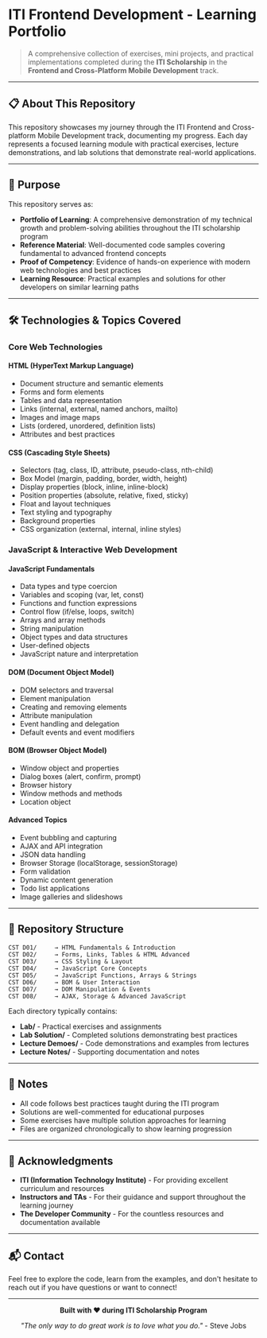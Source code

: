 # ITI Frontend Development - Learning Portfolio

> A comprehensive collection of exercises, mini projects, and practical implementations completed during the **ITI Scholarship** in the **Frontend and Cross-Platform Mobile Development** track.

---

## 📋 About This Repository

This repository showcases my journey through the ITI Frontend and Cross-platform Mobile Development track, documenting my progress. Each day represents a focused learning module with practical exercises, lecture demonstrations, and lab solutions that demonstrate real-world applications.

---

## 🎯 Purpose

This repository serves as:

- **Portfolio of Learning**: A comprehensive demonstration of my technical growth and problem-solving abilities throughout the ITI scholarship program
- **Reference Material**: Well-documented code samples covering fundamental to advanced frontend concepts
- **Proof of Competency**: Evidence of hands-on experience with modern web technologies and best practices
- **Learning Resource**: Practical examples and solutions for other developers on similar learning paths

---

## 🛠️ Technologies & Topics Covered

### **Core Web Technologies**

#### **HTML (HyperText Markup Language)**

- Document structure and semantic elements
- Forms and form elements
- Tables and data representation
- Links (internal, external, named anchors, mailto)
- Images and image maps
- Lists (ordered, unordered, definition lists)
- Attributes and best practices

#### **CSS (Cascading Style Sheets)**

- Selectors (tag, class, ID, attribute, pseudo-class, nth-child)
- Box Model (margin, padding, border, width, height)
- Display properties (block, inline, inline-block)
- Position properties (absolute, relative, fixed, sticky)
- Float and layout techniques
- Text styling and typography
- Background properties
- CSS organization (external, internal, inline styles)

### **JavaScript & Interactive Web Development**

#### **JavaScript Fundamentals**

- Data types and type coercion
- Variables and scoping (var, let, const)
- Functions and function expressions
- Control flow (if/else, loops, switch)
- Arrays and array methods
- String manipulation
- Object types and data structures
- User-defined objects
- JavaScript nature and interpretation

#### **DOM (Document Object Model)**

- DOM selectors and traversal
- Element manipulation
- Creating and removing elements
- Attribute manipulation
- Event handling and delegation
- Default events and event modifiers

#### **BOM (Browser Object Model)**

- Window object and properties
- Dialog boxes (alert, confirm, prompt)
- Browser history
- Window methods and methods
- Location object

#### **Advanced Topics**

- Event bubbling and capturing
- AJAX and API integration
- JSON data handling
- Browser Storage (localStorage, sessionStorage)
- Form validation
- Dynamic content generation
- Todo list applications
- Image galleries and slideshows

---

## 📁 Repository Structure

```
CST D01/     → HTML Fundamentals & Introduction
CST D02/     → Forms, Links, Tables & HTML Advanced
CST D03/     → CSS Styling & Layout
CST D04/     → JavaScript Core Concepts
CST D05/     → JavaScript Functions, Arrays & Strings
CST D06/     → BOM & User Interaction
CST D07/     → DOM Manipulation & Events
CST D08/     → AJAX, Storage & Advanced JavaScript
```

Each directory typically contains:

- **Lab/** - Practical exercises and assignments
- **Lab Solution/** - Completed solutions demonstrating best practices
- **Lecture Demoes/** - Code demonstrations and examples from lectures
- **Lecture Notes/** - Supporting documentation and notes

---

## 📝 Notes

- All code follows best practices taught during the ITI program
- Solutions are well-commented for educational purposes
- Some exercises have multiple solution approaches for learning
- Files are organized chronologically to show learning progression

---

## 🌟 Acknowledgments

- **ITI (Information Technology Institute)** - For providing excellent curriculum and resources
- **Instructors and TAs** - For their guidance and support throughout the learning journey
- **The Developer Community** - For the countless resources and documentation available

---

## 📬 Contact

Feel free to explore the code, learn from the examples, and don't hesitate to reach out if you have questions or want to connect!

---

<div align="center">

**Built with ❤️ during ITI Scholarship Program**

_"The only way to do great work is to love what you do."_ - Steve Jobs

</div>
